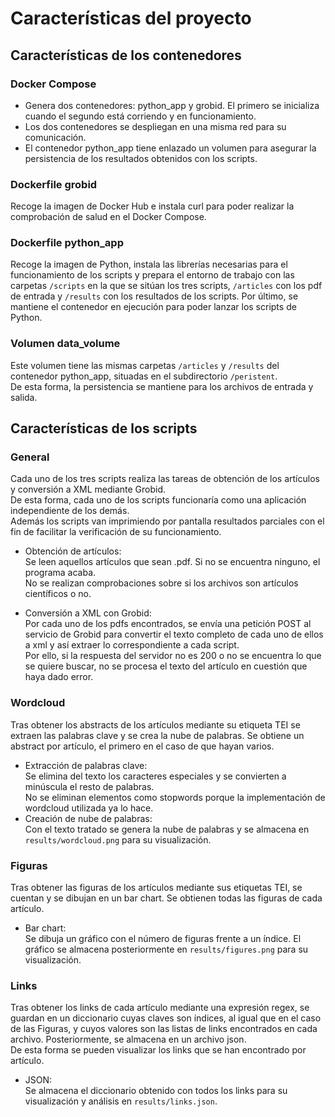 
# Características del proyecto

## Características de los contenedores

### Docker Compose
- Genera dos contenedores: python_app y grobid. El primero se inicializa cuando el segundo está corriendo y en funcionamiento.  
- Los dos contenedores se despliegan en una misma red para su comunicación.  
- El contenedor python_app tiene enlazado un volumen para asegurar la persistencia de los resultados obtenidos con los scripts.

### Dockerfile grobid
Recoge la imagen de Docker Hub e instala curl para poder realizar la comprobación de salud en el Docker Compose.

### Dockerfile python_app
Recoge la imagen de Python, instala las librerías necesarias para el funcionamiento de los scripts y prepara el entorno de trabajo con las carpetas `/scripts` en la que se sitúan los tres scripts, `/articles` con los pdf de entrada y `/results` con los resultados de los scripts. Por último, se mantiene el contenedor en ejecución para poder lanzar los scripts de Python.

### Volumen data_volume
Este volumen tiene las mismas carpetas `/articles` y `/results` del contenedor python_app, situadas en el subdirectorio `/peristent`.  
De esta forma, la persistencia se mantiene para los archivos de entrada y salida.

## Características de los scripts

### General
Cada uno de los tres scripts realiza las tareas de obtención de los artículos y conversión a XML mediante Grobid.  
De esta forma, cada uno de los scripts funcionaría como una aplicación independiente de los demás.  
Además los scripts van imprimiendo por pantalla resultados parciales con el fin de facilitar la verificación de su funcionamiento.

- Obtención de artículos:  
Se leen aquellos artículos que sean .pdf. Si no se encuentra ninguno, el programa acaba.  
No se realizan comprobaciones sobre si los archivos son artículos científicos o no.

- Conversión a XML con Grobid:  
Por cada uno de los pdfs encontrados, se envía una petición POST al servicio de Grobid para convertir el texto completo de cada uno de ellos a xml y así extraer lo correspondiente a cada script.  
Por ello, si la respuesta del servidor no es 200 o no se encuentra lo que se quiere buscar, no se procesa el texto del artículo en cuestión que haya dado error.  

### Wordcloud
Tras obtener los abstracts de los artículos mediante su etiqueta TEI se extraen las palabras clave y se crea la nube de palabras. Se obtiene un abstract por artículo, el primero en el caso de que hayan varios.
- Extracción de palabras clave:  
Se elimina del texto los caracteres especiales y se convierten a minúscula el resto de palabras.  
No se eliminan elementos como stopwords porque la implementación de wordcloud utilizada ya lo hace.
- Creación de nube de palabras:  
Con el texto tratado se genera la nube de palabras y se almacena en `results/wordcloud.png` para su visualización.

### Figuras
Tras obtener las figuras de los artículos mediante sus etiquetas TEI, se cuentan y se dibujan en un bar chart. Se obtienen todas las figuras de cada artículo.

- Bar chart:  
Se dibuja un gráfico con el número de figuras frente a un índice. El gráfico se almacena posteriormente en `results/figures.png` para su visualización.


### Links 
Tras obtener los links de cada artículo mediante una expresión regex, se guardan en un diccionario cuyas claves son índices, al igual que en el caso de las Figuras, y cuyos valores son las listas de links encontrados en cada archivo. Posteriormente, se almacena en un archivo json.  
De esta forma se pueden visualizar los links que se han encontrado por artículo.
- JSON:  
Se almacena el diccionario obtenido con todos los links para su visualización y análisis en `results/links.json`.


